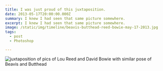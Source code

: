 ```yaml
---
title: I was just proud of this juxtaposition.
date: 2013-05-17T20:00:00.000Z
summary: I knew I had seen that same picture somewhere.
excerpt: I knew I had seen that same picture somewhere.
image: /static/img/timeline/beavis-butthead-reed-bowie-may-17-2013.jpg
tags:
  - post 
  - Photoshop

---
```


![juxtaposition of pics of Lou Reed and David Bowie with similar pose of Beavis and Butthead](/static/img/timeline/beavis-butthead-reed-bowie-may-17-2013.jpg "juxtaposition of pics of Lou Reed and David Bowie with similar pose of Beavis and Butthead")
